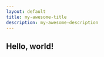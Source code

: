 ```yaml
---
layout: default
title: my-awesome-title
description: my-awesome-description
---
```


## Hello, world!
